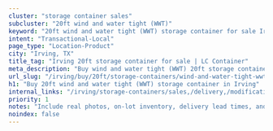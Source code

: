 ```yaml
---
cluster: "storage container sales"
subcluster: "20ft wind and water tight (WWT)"
keyword: "20ft wind and water tight (WWT) storage container for sale Irving, TX"
intent: "Transactional-Local"
page_type: "Location-Product"
city: "Irving, TX"
title_tag: "Irving 20ft storage container for sale | LC Container"
meta_description: "Buy wind and water tight (WWT) 20ft storage container sale with local delivery in Irving, TX. LC Container — local Since 2003. Request a fast quote today."
url_slug: "/irving/buy/20ft/storage-containers/wind-and-water-tight-wwt"
h1: "Buy 20ft wind and water tight (WWT) storage container in Irving"
internal_links: "/irving/storage-containers/sales,/delivery,/modifications"
priority: 1
notes: "Include real photos, on-lot inventory, delivery lead times, and financing info."
noindex: false
---
```


<!-- TODO: Add unique city/inventory copy, images, and internal links here. -->
